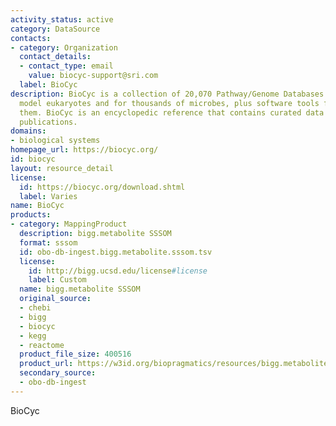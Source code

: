 ```yaml
---
activity_status: active
category: DataSource
contacts:
- category: Organization
  contact_details:
  - contact_type: email
    value: biocyc-support@sri.com
  label: BioCyc
description: BioCyc is a collection of 20,070 Pathway/Genome Databases (PGDBs) for
  model eukaryotes and for thousands of microbes, plus software tools for exploring
  them. BioCyc is an encyclopedic reference that contains curated data from 146,000
  publications.
domains:
- biological systems
homepage_url: https://biocyc.org/
id: biocyc
layout: resource_detail
license:
  id: https://biocyc.org/download.shtml
  label: Varies
name: BioCyc
products:
- category: MappingProduct
  description: bigg.metabolite SSSOM
  format: sssom
  id: obo-db-ingest.bigg.metabolite.sssom.tsv
  license:
    id: http://bigg.ucsd.edu/license#license
    label: Custom
  name: bigg.metabolite SSSOM
  original_source:
  - chebi
  - bigg
  - biocyc
  - kegg
  - reactome
  product_file_size: 400516
  product_url: https://w3id.org/biopragmatics/resources/bigg.metabolite/bigg.metabolite.sssom.tsv
  secondary_source:
  - obo-db-ingest
---
```

BioCyc